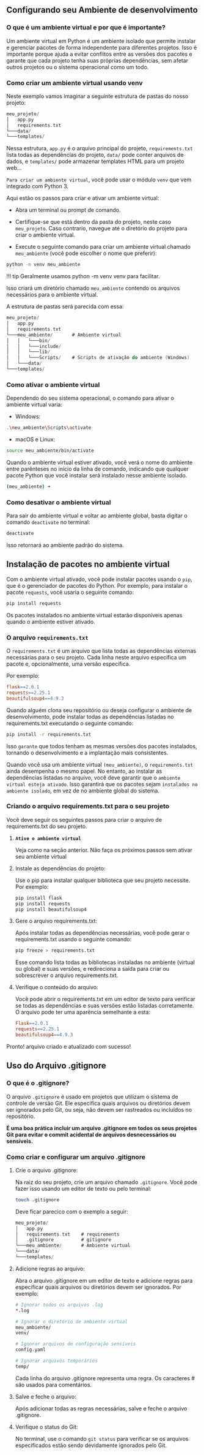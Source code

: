 ## Configurando seu Ambiente de desenvolvimento

### O que é um ambiente virtual e por que é importante?

Um ambiente virtual em Python é um ambiente isolado que permite instalar e gerenciar pacotes de forma independente para diferentes projetos. Isso é importante porque ajuda a evitar conflitos entre as versões dos pacotes e garante que cada projeto tenha suas próprias dependências, sem afetar outros projetos ou o sistema operacional como um todo.

### Como criar um ambiente virtual usando venv

Neste exemplo vamos imaginar a seguinte estrutura de pastas do nosso projeto:

```kotlin
meu_projeto/
│   app.py
│   requirements.txt
└───data/
└───templates/
```
Nessa estrutura, `app.py` é o arquivo principal do projeto, `requirements.txt` lista todas as dependências do projeto, `data/` pode conter arquivos de dados, e `templates/` pode armazenar templates HTML para um projeto web...


`Para criar um ambiente virtual`, você pode usar o módulo `venv` que vem integrado com Python 3. 

Aqui estão os passos para criar e ativar um ambiente virtual:

- Abra um terminal ou prompt de comando.

- Certifique-se que está dentro da pasta do projeto, neste caso `meu_projeto`. Caso contrario, navegue até o diretório do projeto para criar o ambiente virtual.

- Execute o seguinte comando para criar um ambiente virtual chamado `meu_ambiente` (você pode escolher o nome que preferir):

```bash
python -m venv meu_ambiente
```
!!! tip
    Geralmente usamos python -m venv venv para facilitar.

Isso criará um diretório chamado `meu_ambiente` contendo os arquivos necessários para o ambiente virtual.

A estrutura de pastas será parecida com essa:

```kotlin
meu_projeto/
│   app.py
│   requirements.txt
└───meu_ambiente/       # Ambiente virtual
│   │   └───bin/
│   │   └───include/
│   │   └───lib/
│   │   └───Scripts/    # Scripts de ativação do ambiente (Windows)
│   └───data/
└───templates/
```

### Como ativar o ambiente virtual

Dependendo do seu sistema operacional, o comando para ativar o ambiente virtual varia:

- Windows:

```bash
.\meu_ambiente\Scripts\activate
```

- macOS e Linux:

```bash
source meu_ambiente/bin/activate
```

Quando o ambiente virtual estiver ativado, você verá o nome do ambiente entre parênteses no início da linha de comando, indicando que qualquer pacote Python que você instalar será instalado nesse ambiente isolado.


```bash
(meu_ambiente) ➜ 
```

### Como desativar o ambiente virtual

Para sair do ambiente virtual e voltar ao ambiente global, basta digitar o comando `deactivate` no terminal:

```bash
deactivate
```

Isso retornará ao ambiente padrão do sistema.

## Instalação de pacotes no ambiente virtual

Com o ambiente virtual ativado, você pode instalar pacotes usando o `pip`, que é o gerenciador de pacotes do Python. Por exemplo, para instalar o pacote `requests`, você usaria o seguinte comando:

```bash
pip install requests
``` 

Os pacotes instalados no ambiente virtual estarão disponíveis apenas quando o ambiente estiver ativado.

### O arquivo `requirements.txt`

O `requirements.txt` é um arquivo que lista todas as dependências externas necessárias para o seu projeto. Cada linha neste arquivo especifica um pacote e, opcionalmente, uma versão específica. 

Por exemplo:

```makefile
flask==2.0.1
requests==2.25.1
beautifulsoup4==4.9.3
```

Quando alguém clona seu repositório ou deseja configurar o ambiente de desenvolvimento, pode instalar todas as dependências listadas no requirements.txt executando o seguinte comando:

```bash
pip install -r requirements.txt
```

Isso `garante` que todos tenham as mesmas versões dos pacotes instalados, tornando o desenvolvimento e a implantação mais consistentes.

Quando você usa um ambiente virtual `(meu_ambiente)`, o `requirements.txt` ainda desempenha o mesmo papel. No entanto, ao instalar as dependências listadas no arquivo, você deve garantir que o `ambiente virtual esteja ativado`. Isso garantirá que os pacotes sejam `instalados no ambiente isolado`, em vez de no ambiente global do sistema.

### Criando o arquivo requirements.txt para o seu projeto

Você deve seguir os seguintes passos para criar o arquivo de requirements.txt do seu projeto. 

1. **`Ative o ambiente virtual`**

    Veja como na seção anterior. Não faça os próximos passos sem ativar seu ambiente virtual

2. Instale as dependências do projeto:

    Use o pip para instalar qualquer biblioteca que seu projeto necessite. Por exemplo:

    ```bash
    pip install flask
    pip install requests
    pip install beautifulsoup4
    ```

3. Gere o arquivo requirements.txt:

    Após instalar todas as dependências necessárias, você pode gerar o requirements.txt usando o seguinte comando:
    
    ```bash
    pip freeze > requirements.txt
    ```

    Esse comando lista todas as bibliotecas instaladas no ambiente (virtual ou global) e suas versões, e redireciona a saída para criar ou sobrescrever o arquivo requirements.txt.

4. Verifique o conteúdo do arquivo:

    Você pode abrir o requirements.txt em um editor de texto para verificar se todas as dependências e suas versões estão listadas corretamente. O arquivo pode ter uma aparência semelhante a esta:
    
    ```makefile
    Flask==2.0.1
    requests==2.25.1
    beautifulsoup4==4.9.3
    ```
Pronto! arquivo criado e atualizado com sucesso!

## Uso do Arquivo .gitignore

### O que é o .gitignore?

O arquivo `.gitignore` é usado em projetos que utilizam o sistema de controle de versão Git. Ele especifica quais arquivos ou diretórios devem ser ignorados pelo Git, ou seja, não devem ser rastreados ou incluídos no repositório. 

**É uma boa prática incluir um arquivo .gitignore em todos os seus projetos Git para evitar o commit acidental de arquivos desnecessários ou sensíveis.**

### Como criar e configurar um arquivo .gitignore

1. Crie o arquivo .gitignore:

    Na raiz do seu projeto, crie um arquivo chamado `.gitignore`. Você pode fazer isso usando um editor de texto ou pelo terminal:

    ```bash
    touch .gitignore
    ```

    Deve ficar parecico com o exemplo a seguir:

    ```kotlin
    meu_projeto/
    │   app.py
    │   requirements.txt    # requirements 
    │   .gitignore          # gitignore
    └───meu_ambiente/       # Ambiente virtual
    └───data/
    └───templates/
    ```


2. Adicione regras ao arquivo:

    Abra o arquivo .gitignore em um editor de texto e adicione regras para especificar quais arquivos ou diretórios devem ser ignorados. Por exemplo:

    ```bash
    # Ignorar todos os arquivos .log
    *.log

    # Ignorar o diretório de ambiente virtual
    meu_ambiente/
    venv/

    # Ignorar arquivos de configuração sensíveis
    config.yaml

    # Ignorar arquivos temporários
    temp/
    ```

    Cada linha do arquivo .gitignore representa uma regra. Os caracteres # são usados para comentários.

3. Salve e feche o arquivo:

    Após adicionar todas as regras necessárias, salve e feche o arquivo .gitignore.

4. Verifique o status do Git:

    No terminal, use o comando `git status` para verificar se os arquivos especificados estão sendo devidamente ignorados pelo Git.

